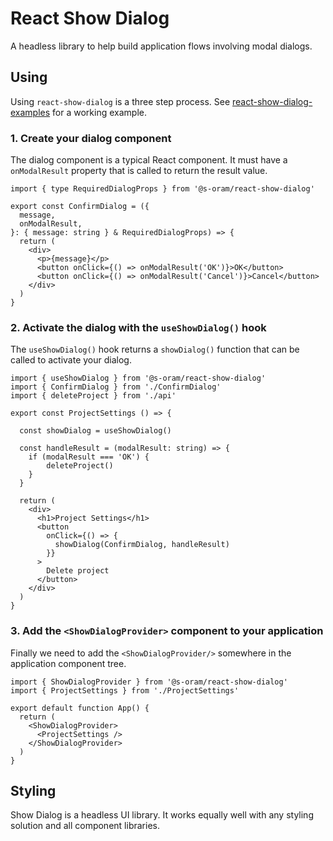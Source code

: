 # React Show Dialog

A headless library to help build application flows involving modal dialogs.

## Using

Using `react-show-dialog` is a three step process. See
[react-show-dialog-examples](https://github.com/s-oram/react-show-dialog-examples)
for a working example.

### 1. Create your dialog component

The dialog component is a typical React component. It must have a
`onModalResult` property that is called to return the result value.

```tsx
import { type RequiredDialogProps } from '@s-oram/react-show-dialog'

export const ConfirmDialog = ({
  message,
  onModalResult,
}: { message: string } & RequiredDialogProps) => {
  return (
    <div>
      <p>{message}</p>
      <button onClick={() => onModalResult('OK')}>OK</button>
      <button onClick={() => onModalResult('Cancel')}>Cancel</button>
    </div>
  )
}
```

### 2. Activate the dialog with the `useShowDialog()` hook

The `useShowDialog()` hook returns a `showDialog()` function that can be called
to activate your dialog.

```tsx
import { useShowDialog } from '@s-oram/react-show-dialog'
import { ConfirmDialog } from './ConfirmDialog'
import { deleteProject } from './api'

export const ProjectSettings () => {

  const showDialog = useShowDialog()

  const handleResult = (modalResult: string) => {
    if (modalResult === 'OK') {
        deleteProject()
    }
  }

  return (
    <div>
      <h1>Project Settings</h1>
      <button
        onClick={() => {
          showDialog(ConfirmDialog, handleResult)
        }}
      >
        Delete project
      </button>
    </div>
  )
}
```

### 3. Add the `<ShowDialogProvider>` component to your application

Finally we need to add the `<ShowDialogProvider/>` somewhere in the application
component tree.

```tsx
import { ShowDialogProvider } from '@s-oram/react-show-dialog'
import { ProjectSettings } from './ProjectSettings'

export default function App() {
  return (
    <ShowDialogProvider>
      <ProjectSettings />
    </ShowDialogProvider>
  )
}
```

## Styling

Show Dialog is a headless UI library. It works equally well with any styling
solution and all component libraries.
